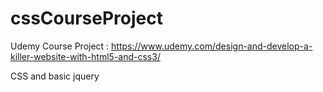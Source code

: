 # cssCourseProject

Udemy Course Project : 
https://www.udemy.com/design-and-develop-a-killer-website-with-html5-and-css3/

CSS and basic jquery
